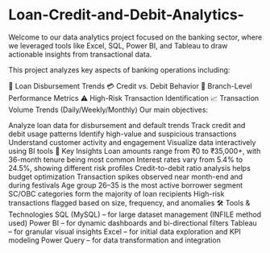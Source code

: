 # Loan-Credit-and-Debit-Analytics-
Welcome to our data analytics project focused on the banking sector, where we leveraged tools like Excel, SQL, Power BI, and Tableau to draw actionable insights from transactional data.

This project analyzes key aspects of banking operations including:

📌 Loan Disbursement Trends
💳 Credit vs. Debit Behavior
🏦 Branch-Level Performance Metrics
⚠️ High-Risk Transaction Identification
📈 Transaction Volume Trends (Daily/Weekly/Monthly)
Our main objectives:

Analyze loan data for disbursement and default trends
Track credit and debit usage patterns
Identify high-value and suspicious transactions
Understand customer activity and engagement
Visualize data interactively using BI tools
🧠 Key Insights
Loan amounts range from ₹0 to ₹35,000+, with 36-month tenure being most common
Interest rates vary from 5.4% to 24.5%, showing different risk profiles
Credit-to-debit ratio analysis helps budget optimization
Transaction spikes observed near month-end and during festivals
Age group 26–35 is the most active borrower segment
SC/OBC categories form the majority of loan recipients
High-risk transactions flagged based on size, frequency, and anomalies
🛠️ Tools & Technologies
SQL (MySQL) – for large dataset management (INFILE method used)
Power BI – for dynamic dashboards and bi-directional filters
Tableau – for granular visual insights
Excel – for initial data exploration and KPI modeling
Power Query – for data transformation and integration
